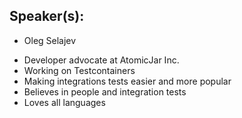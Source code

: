 ## Speaker(s): 

* Oleg Selajev

- Developer advocate at AtomicJar Inc.
- Working on Testcontainers
- Making integrations tests easier and more popular
- Believes in people and integration tests
- Loves all languages
